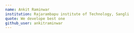 ```yaml
---
name: Ankit Raminwar
institution: Rajarambapu institute of Technology, Sangli
quote: We develope best one
github_user: ankitraminwar
---
```

